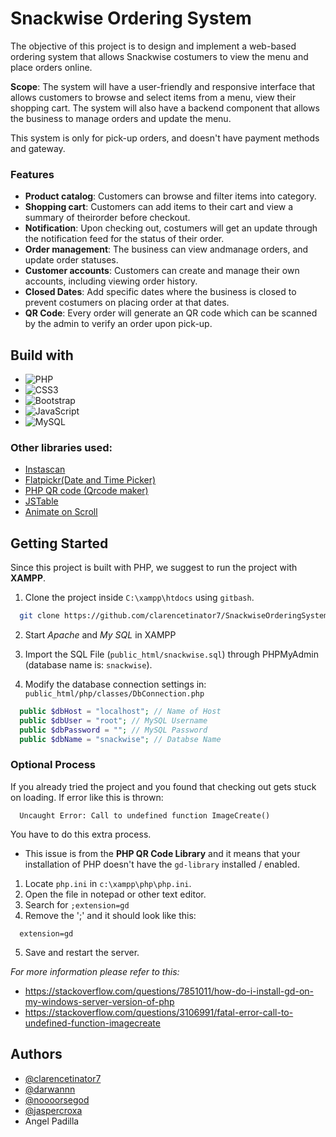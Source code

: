 
# Snackwise Ordering System

The objective of this project is to design and implement a web-based ordering system
that allows Snackwise costumers to view the menu and place orders online.

**Scope**: The system will have a user-friendly and responsive interface that allows customers to browse and 
select items from a menu, view their shopping cart. The system will also have a backend 
component that allows the business to manage orders and update the menu.

 This system is only for pick-up orders, and doesn't have payment methods and gateway.

### Features

- **Product catalog**: Customers can browse and filter items into category.
- **Shopping cart**: Customers can add items to their cart and view a summary of theirorder before checkout.
- **Notification**: Upon checking out, costumers will get an update through the notification feed for the status of their order.
- **Order management**: The business can view andmanage orders, and update order statuses.
- **Customer accounts**: Customers can create and manage their own accounts, including viewing order history.
- **Closed Dates**: Add specific dates where the business is closed to prevent costumers on placing order at that dates.
-  **QR Code**: Every order will generate an QR code which can be scanned by the admin to verify an order upon pick-up.

## Build with

- ![PHP](https://img.shields.io/badge/php-%23777BB4.svg?style=for-the-badge&logo=php&logoColor=white)
- ![CSS3](https://img.shields.io/badge/css3-%231572B6.svg?style=for-the-badge&logo=css3&logoColor=white)
- ![Bootstrap](https://img.shields.io/badge/bootstrap-%23563D7C.svg?style=for-the-badge&logo=bootstrap&logoColor=white)
- ![JavaScript](https://img.shields.io/badge/javascript-%23323330.svg?style=for-the-badge&logo=javascript&logoColor=%23F7DF1E)
- ![MySQL](https://img.shields.io/badge/mysql-%2300f.svg?style=for-the-badge&logo=mysql&logoColor=white)

### Other libraries used:

- [Instascan](https://github.com/schmich/instascan)
- [Flatpickr(Date and Time Picker)](https://github.com/flatpickr/flatpickr)
- [PHP QR code (Qrcode maker)](https://phpqrcode.sourceforge.net/)
- [JSTable](https://github.com/jstable/JSTable)
- [Animate on Scroll](https://github.com/michalsnik/aos)

## Getting Started

Since this project is built with PHP, we suggest to run the project with **XAMPP**.

1. Clone the project inside `C:\xampp\htdocs` using `gitbash`.

```bash
  git clone https://github.com/clarencetinator7/SnackwiseOrderingSystem
```

2. Start *Apache* and *My SQL* in XAMPP

3. Import the SQL File (`public_html/snackwise.sql`) through PHPMyAdmin (database name is: `snackwise`).

4. Modify the database connection settings in: `public_html/php/classes/DbConnection.php`

```php
  public $dbHost = "localhost"; // Name of Host
  public $dbUser = "root"; // MySQL Username
  public $dbPassword = ""; // MySQL Password
  public $dbName = "snackwise"; // Databse Name
```

### Optional Process

If you already tried the project and you found that checking out gets stuck on loading. If error like this is thrown: 
```
  Uncaught Error: Call to undefined function ImageCreate()
```
You have to do this extra process.
- This issue is from the **PHP QR Code Library** and it means that your installation of PHP doesn't have the `gd-library` installed / enabled.

1. Locate `php.ini` in `c:\xampp\php\php.ini`.
2. Open the file in notepad or other text editor.
3. Search for `;extension=gd`
4. Remove the ';' and it should look like this:
```
  extension=gd
```
5. Save and restart the server.

*For more information please refer to this:*

- https://stackoverflow.com/questions/7851011/how-do-i-install-gd-on-my-windows-server-version-of-php
- https://stackoverflow.com/questions/3106991/fatal-error-call-to-undefined-function-imagecreate

## Authors

- [@clarencetinator7](https://github.com/clarencetinator7)
- [@darwannn](https://github.com/darwannn)
- [@noooorsegod](https://github.com/noooorsegod)
- [@jaspercroxa](https://www.instagram.com/jaspercroxas/)
- Angel Padilla

